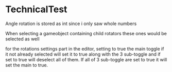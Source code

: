 # TechnicalTest


Angle rotation is stored as int since i only saw whole numbers

When selecting a gameobject containing child rotators these ones would be selected as well

for the rotations settings part in the editor, setting to true the main toggle if it not already selected will set it to true along with the 3 sub-toggle and if set to true will deselect all of them.
If all of 3 sub-toggle are set to true it will set the main to true.